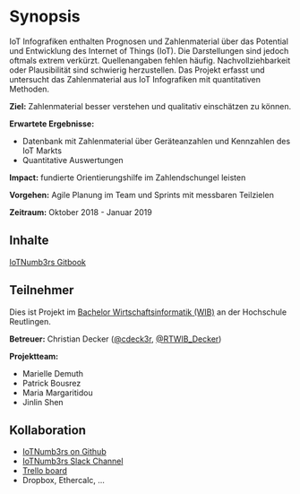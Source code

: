 # Synopsis

IoT Infografiken enthalten Prognosen und Zahlenmaterial über das Potential und Entwicklung des Internet of Things \(IoT\). Die Darstellungen sind jedoch oftmals extrem verkürzt. Quellenangaben fehlen häufig. Nachvollziehbarkeit oder Plausibilität sind schwierig herzustellen. Das Projekt erfasst und untersucht das Zahlenmaterial aus IoT Infografiken mit quantitativen Methoden.

**Ziel:** Zahlenmaterial besser verstehen und qualitativ einschätzen zu können.

**Erwartete Ergebnisse:**

* Datenbank mit Zahlenmaterial über Geräteanzahlen und Kennzahlen des IoT Markts
* Quantitative Auswertungen 

**Impact:** fundierte Orientierungshilfe im Zahlendschungel leisten

**Vorgehen:** Agile Planung im Team und Sprints mit messbaren Teilzielen

**Zeitraum:** Oktober 2018 - Januar 2019

## Inhalte

[IoTNumb3rs Gitbook](https://cdeck3r-docs.gitbook.io/iotnumb3rs/)

## Teilnehmer

Dies ist Projekt im [Bachelor Wirtschaftsinformatik \(WIB\)](http://www.inf.reutlingen-university.de/studium/bachelor/wirtschaftsinformatik/) an der Hochschule Reutlingen.

**Betreuer:** Christian Decker \([@cdeck3r](https://twitter.com/cdeck3r), [@RTWIB\_Decker](https://twitter.com/rtwib_decker)\)

**Projektteam:**

* Marielle Demuth
* Patrick Bousrez
* Maria Margaritidou
* Jinlin Shen

## Kollaboration

* [IoTNumb3rs on Github](https://github.com/cdeck3r/IoTNumb3rs)
* [IoTNumb3rs Slack Channel](https://iotnumb3rs.slack.com)
* [Trello board](https://trello.com/b/n18A4ThF)
* Dropbox, Ethercalc, ...

